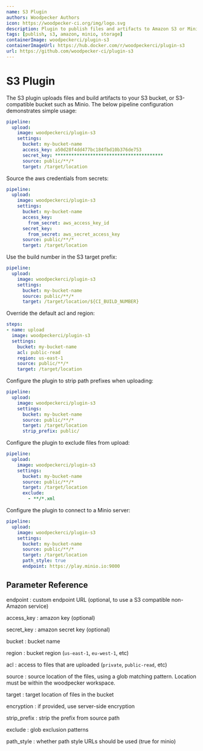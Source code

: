 ```yaml
---
name: S3 Plugin
authors: Woodpecker Authors
icon: https://woodpecker-ci.org/img/logo.svg
description: Plugin to publish files and artifacts to Amazon S3 or Minio.
tags: [publish, s3, amazon, minio, storage]
containerImage: woodpeckerci/plugin-s3
containerImageUrl: https://hub.docker.com/r/woodpeckerci/plugin-s3
url: https://github.com/woodpecker-ci/plugin-s3
---
```


# S3 Plugin

The S3 plugin uploads files and build artifacts to your S3 bucket, or S3-compatible bucket such as Minio.
The below pipeline configuration demonstrates simple usage:

```yml
pipeline:
  upload:
    image: woodpeckerci/plugin-s3
    settings:
      bucket: my-bucket-name
      access_key: a50d28f4dd477bc184fbd10b376de753
      secret_key: ****************************************
      source: public/**/*
      target: /target/location
```

Source the aws credentials from secrets:

```yml
pipeline:
  upload:
    image: woodpeckerci/plugin-s3
    settings:
      bucket: my-bucket-name
      access_key:
        from_secret: aws_access_key_id
      secret_key:
        from_secret: aws_secret_access_key
      source: public/**/*
      target: /target/location
```

Use the build number in the S3 target prefix:

```yml
pipeline:
  upload:
    image: woodpeckerci/plugin-s3
    settings:
      bucket: my-bucket-name
      source: public/**/*
      target: /target/location/${CI_BUILD_NUMBER}
```

Override the default acl and region:

```yml
steps:
- name: upload
  image: woodpeckerci/plugin-s3
  settings:
    bucket: my-bucket-name
    acl: public-read
    region: us-east-1
    source: public/**/*
    target: /target/location
```

Configure the plugin to strip path prefixes when uploading:

```yml
pipeline:
  upload:
    image: woodpeckerci/plugin-s3
    settings:
      bucket: my-bucket-name
      source: public/**/*
      target: /target/location
      strip_prefix: public/
```

Configure the plugin to exclude files from upload:

```yml
pipeline:
  upload:
    image: woodpeckerci/plugin-s3
    settings:
      bucket: my-bucket-name
      source: public/**/*
      target: /target/location
      exclude:
        - **/*.xml
```

Configure the plugin to connect to a Minio server:

```yml
pipeline:
  upload:
    image: woodpeckerci/plugin-s3
    settings:
      bucket: my-bucket-name
      source: public/**/*
      target: /target/location
      path_style: true
      endpoint: https://play.minio.io:9000
```

## Parameter Reference

endpoint
: custom endpoint URL (optional, to use a S3 compatible non-Amazon service)

access_key
: amazon key (optional)

secret_key
: amazon secret key (optional)

bucket
: bucket name

region
: bucket region (`us-east-1`, `eu-west-1`, etc)

acl
: access to files that are uploaded (`private`, `public-read`, etc)

source
: source location of the files, using a glob matching pattern. Location must be within the woodpecker workspace.

target
: target location of files in the bucket

encryption
: if provided, use server-side encryption

strip_prefix
: strip the prefix from source path

exclude
: glob exclusion patterns

path_style
: whether path style URLs should be used (true for minio)
